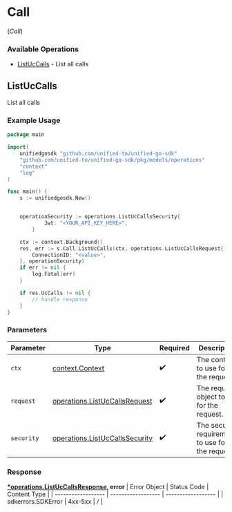 # Call
(*Call*)

### Available Operations

* [ListUcCalls](#listuccalls) - List all calls

## ListUcCalls

List all calls

### Example Usage

```go
package main

import(
	unifiedgosdk "github.com/unified-to/unified-go-sdk"
	"github.com/unified-to/unified-go-sdk/pkg/models/operations"
	"context"
	"log"
)

func main() {
    s := unifiedgosdk.New()


    operationSecurity := operations.ListUcCallsSecurity{
            Jwt: "<YOUR_API_KEY_HERE>",
        }

    ctx := context.Background()
    res, err := s.Call.ListUcCalls(ctx, operations.ListUcCallsRequest{
        ConnectionID: "<value>",
    }, operationSecurity)
    if err != nil {
        log.Fatal(err)
    }

    if res.UcCalls != nil {
        // handle response
    }
}
```

### Parameters

| Parameter                                                                            | Type                                                                                 | Required                                                                             | Description                                                                          |
| ------------------------------------------------------------------------------------ | ------------------------------------------------------------------------------------ | ------------------------------------------------------------------------------------ | ------------------------------------------------------------------------------------ |
| `ctx`                                                                                | [context.Context](https://pkg.go.dev/context#Context)                                | :heavy_check_mark:                                                                   | The context to use for the request.                                                  |
| `request`                                                                            | [operations.ListUcCallsRequest](../../pkg/models/operations/listuccallsrequest.md)   | :heavy_check_mark:                                                                   | The request object to use for the request.                                           |
| `security`                                                                           | [operations.ListUcCallsSecurity](../../pkg/models/operations/listuccallssecurity.md) | :heavy_check_mark:                                                                   | The security requirements to use for the request.                                    |


### Response

**[*operations.ListUcCallsResponse](../../pkg/models/operations/listuccallsresponse.md), error**
| Error Object       | Status Code        | Content Type       |
| ------------------ | ------------------ | ------------------ |
| sdkerrors.SDKError | 4xx-5xx            | */*                |
